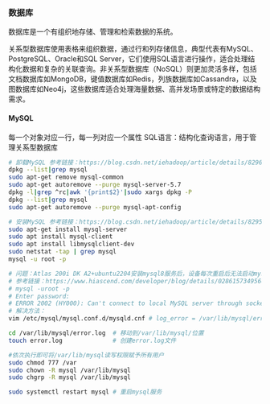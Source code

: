 ### 数据库

数据库是一个有组织地存储、管理和检索数据的系统。

关系型数据库使用表格来组织数据，通过行和列存储信息，典型代表有MySQL、PostgreSQL、Oracle和SQL Server，它们使用SQL语言进行操作，适合处理结构化数据和复杂的关联查询。非关系型数据库（NoSQL）则更加灵活多样，包括文档数据库如MongoDB，键值数据库如Redis，列族数据库如Cassandra，以及图数据库如Neo4j，这些数据库适合处理海量数据、高并发场景或特定的数据结构需求。

#### MySQL

每一个对象对应一行，每一列对应一个属性
SQL语言：结构化查询语言，用于管理关系型数据库

```bash
# 卸载MySQL 参考链接：https://blog.csdn.net/iehadoop/article/details/82961264
dpkg --list|grep mysql
sudo apt-get remove mysql-common
sudo apt-get autoremove --purge mysql-server-5.7
dpkg -l|grep ^rc|awk '{print$2}'|sudo xargs dpkg -P
dpkg --list|grep mysql
sudo apt-get autoremove --purge mysql-apt-config

# 安装MySQL 参考链接：https://blog.csdn.net/iehadoop/article/details/82952702
sudo apt-get install mysql-server
sudo apt install mysql-client
sudo apt install libmysqlclient-dev
sudo netstat -tap | grep mysql
mysql -u root -p

# 问题：Atlas 200i DK A2+ubuntu2204安装mysql8服务后，设备每次重启后无法启动mysql服务 
# 参考链接：https://www.hiascend.com/developer/blog/details/0286157349564895422
# mysql -uroot -p
# Enter password: 
# ERROR 2002 (HY000): Can't connect to local MySQL server through socket '/var/run/mysqld/mysqld.sock' (2)
# 解决方法：
vim /etc/mysql/mysql.conf.d/mysqld.cnf # log_error = /var/lib/mysql/error.log  # 将原本的错误日志文件移动到mysql存放数据库数据内容的默认位置处

cd /var/lib/mysql/error.log  # 移动到/var/lib/mysql/位置
touch error.log              # 创建error.log文件

#依次执行即可将/var/lib/mysql读写权限赋予所有用户
sudo chmod 777 /var
sudo chown -R mysql /var/lib/mysql
sudo chgrp -R mysql /var/lib/mysql

sudo systemctl restart mysql # 重启mysql服务

```